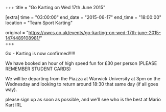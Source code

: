 +++
title = "Go Karting on Wed 17th June 2015"

[extra]
time = "03:00:00"
end_date = "2015-06-17"
end_time = "18:00:00"
location = "Team Sport Karting"

original = "https://uwcs.co.uk/events/go-karting-on-wed-17th-june-2015-1474489108981/"    
+++

Go - Karting is now confirmed\!\!\!\!\!

We have booked an hour of high speed fun for £30 per person (PLEASE REMEMBER STUDENT CARDS)

We will be departing from the Piazza at Warwick University at 3pm on the Wednesday and looking to return around 18:30 that same day (if all goes way).

please sign up as soon as possible, and we'll see who is the best at Mario Kart IRL

